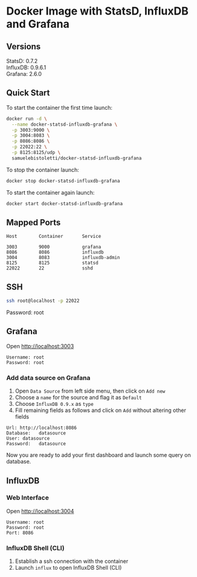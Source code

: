 # Docker Image with StatsD, InfluxDB and Grafana

## Versions

StatsD:   0.7.2  
InfluxDB: 0.9.6.1  
Grafana:  2.6.0  

## Quick Start

To start the container the first time launch:

```sh
docker run -d \
  --name docker-statsd-influxdb-grafana \
  -p 3003:9000 \
  -p 3004:8083 \
  -p 8086:8086 \
  -p 22022:22 \
  -p 8125:8125/udp \
  samuelebistoletti/docker-statsd-influxdb-grafana
```

To stop the container launch:

```sh
docker stop docker-statsd-influxdb-grafana
```

To start the container again launch:

```sh
docker start docker-statsd-influxdb-grafana
```

## Mapped Ports

```
Host		Container		Service

3003		9000			grafana
8086		8086			influxdb
3004		8083			influxdb-admin
8125		8125			statsd
22022		22				sshd
```
## SSH

```sh
ssh root@localhost -p 22022
```
Password: root

## Grafana

Open <http://localhost:3003>

```
Username: root
Password: root
```

### Add data source on Grafana

1. Open `Data Source` from left side menu, then click on `Add new`
2. Choose a `name` for the source and flag it as `Default`
3. Choose `InfluxDB 0.9.x` as `type`
4. Fill remaining fields as follows and click on `Add` without altering other fields

```
Url: http://localhost:8086
Database:	datasource
User: datasource
Password:	datasource
```

Now you are ready to add your first dashboard and launch some query on database.

## InfluxDB

### Web Interface

Open <http://localhost:3004>

```
Username: root  
Password: root  
Port: 8086
```

### InfluxDB Shell (CLI)

1. Establish a ssh connection with the container
2. Launch `influx` to open InfluxDB Shell (CLI)
